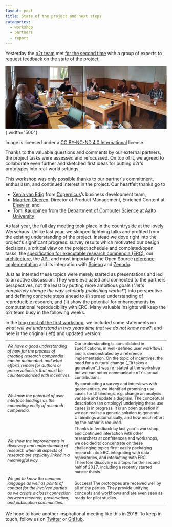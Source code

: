 ```yaml
---
layout: post
title: State of the project and next steps
categories:
  - workshop
  - partners
  - report
---
```


Yesterday the [o2r team](/about) met [for the second time](/2016/06/07/workshop-external-partners/) with a group of experts to request feedback on the state of the project.

![workshop participants](/public/images/2017-05_o2r-workshop.jpg "o2r external partner workshop participants. image license: CC BY-NC-ND"){:width="500"}
<p class="attributionInlineImage">Image is licensed under a <a href="https://creativecommons.org/licenses/by-nc-nd/4.0/" title="Creative Commons Attribution Non-Commercial No-Derivatives 4.0 International License">CC BY-NC-ND 4.0 International</a> license.</p>

Thanks to the valuable questions and comments by our external partners, the project tasks were assessed and refocussed. On top of it, we agreed to collaborate even further and sketched first ideas for putting o2r's prototypes into real-world settings.

This workshop <!--more-->was only possible thanks to our partner's commitment, enthusiasm, and continued interest in the project. Our heartfelt thanks go to

- [Xenia van Edig](https://twitter.com/xeniavanedig) from [Copernicus](http://www.copernicus.org/about_us.html)’s business development team,
- [Maarten Cleeren](https://www.linkedin.com/in/maarten-cleeren-3bb39032/), Director of Product Management, Enriched Content at [Elsevier](https://www.elsevier.com/), and
- [Tomi Kauppinen](https://twitter.com/LinkedScience) from the [Department of Computer Science at Aalto University](http://cs.aalto.fi/en/)

As last year, the full day meeting took place in the countryside at the lovely Wersehaus. Unlike last year, we skipped lightning talks and profited from the existing understanding of the project. Instead we dove right into the project's significant progress: survey results which motivated our design decisions, a critical view on the project schedule and completed/open tasks, the [specification for executable research compendia (ERC)](http://o2r.info/erc-spec), our [architecture](http://o2r.info/architecture/), the [API](http://o2r.info/o2r-web-api/), and most importantly the Open Source [reference implementation](https://github.com/o2r-project) and its integration with [Sciebo](http://sciebo.de/) and [Zenodo](http://zenodo.org/).

Just as intented these topics were merely started as presentations and led to an active discussion. They were evaluated and connected to the partners perspectives, not the least by putting more ambitious goals (_"let's completely change the way scholarly publishing works!"_) into perspective and defining concrete steps ahead to (i) spread understanding of reproducible research, and (ii) show the potential for enhancements by computational reproducibility with ERC. Many valuable insights will keep the o2r team busy in the following weeks.

In the [blog post of the first workshop](/2016/06/07/workshop-external-partners/), we included some statements on _what will we understand in two years time that we do not know now?_, and here is the original (left) and updated version:

<div style="font-size: 90%">
<table>
  <tr>
    <td><i>We have a good understanding of how far the process of creating research compendia can be automated, and what efforts remain for authors or preservationists that must be counterbalanced with incentives.</i></td>
    <td>Our understanding is consolidated in specifications, in well-defined user workflows, and is demonstrated by a reference implementation. On the topic of incentives, the need for a cultural change (_"it takes a generation"_) was re-stated at the workshop but we can better communicate o2r's actual contributions.</td>
  </tr>
  <tr>
    <td><i>We know the potential of user interface bindings as the connecting entity of research compendia.</i></td>
    <td>By conducting a survey and interviews with geoscientists, we identified promising use cases for UI bindings. e.g. change an analysis variable and update a diagram. The conceptual description (an ontology) underlying these use cases is in progress. It is an open question if we can realise a generic solution to generate UI bindings automatically, and how much effort by the author is required.</td>
  </tr>
  <tr>
    <td><i>We show the improvements in discovery and understanding of research when all aspects of research are explicitly linked in a meaningful way.</i></td>
    <td>Thanks to feedback by last year's workshop and continued interaction with other researchers at conferences and workshops, we decided to concentrate on these challenging topics first: easily packaging research into ERC, integrating with data repositories, and interacting with ERC. Therefore discovery is a topic for the second half of 2017, including a recently started master thesis.</td>
  </tr>
  <tr>
    <td><i>We get to know the common language as well as points of contact for the involved parties as we create a closer connection between research, preservation, and publication communities.</i></td>
    <td>Success! The prototypes are received well by all of the parties. They provide unifying concepts and workflows and are even seen as ready for pilot studies.</td>
  </tr>
</table>
</div>

We hope to have another inspirational meeting like this in 2018! To keep in touch, follow us on [Twitter](https://twitter.com/o2r_project) or [GitHub](https://github.com/o2r-project).

